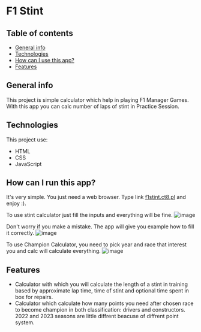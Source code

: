 # F1 Stint
## Table of contents
* [General info](#general-info)
* [Technologies](#technologies)
* [How can I use this app?](#how-can-i-use-this-app)
* [Features](#features)
  
## General info
This project is simple calculator which help in playing F1 Manager Games. With this app you can calc number of laps of stint in Practice Session.


## Technologies
This project use:
* HTML
* CSS
* JavaScript


## How can I run this app?
It's very simple. You just need a web browser. Type link [f1stint.ct8.pl](https://www.f1stint.ct8.pl) and enjoy :).

To use stint calculator just fill the inputs and everything will be fine.
![image](https://github.com/plutix05/f1stint/assets/153779686/1f4bdbee-4e82-49ed-901c-250be384411b)

Don't worry if you make a mistake. The app will give you example how to fill it correctly.
![image](https://github.com/plutix05/f1stint/assets/153779686/f121133b-7661-423e-a96a-1189c2867d4c)


To use Champion Calculator, you need to pick year and race that interest you and calc will calculate everything.
![image](https://github.com/plutix05/f1stint/assets/153779686/bef23e31-cd13-484e-b6e8-1cd0f4832ae0)


## Features
* Calculator with which you will calculate the length of a stint in training based by approximate lap time, time of stint and optional time spent in box for repairs.
* Calculator which calculate how many points you need after chosen race to become champion in both classification: drivers and constructors. 2022 and 2023 seasons are little diffrent beacuse of diffrent point system.
